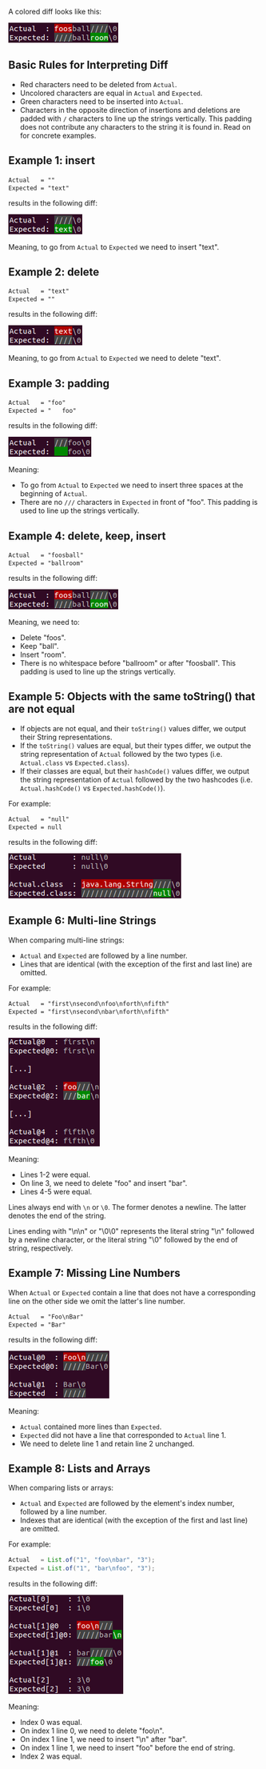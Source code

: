 A colored diff looks like this:

![colored-diff-example4.png](colored-diff-example4.png)

## Basic Rules for Interpreting Diff

* Red characters need to be deleted from `Actual`.
* Uncolored characters are equal in `Actual` and `Expected`.
* Green characters need to be inserted into `Actual`.
* Characters in the opposite direction of insertions and deletions are padded with `/` characters to line up the strings
  vertically. This padding does not contribute any characters to the string it is found in. Read on for concrete
  examples.

## Example 1: insert

```text
Actual   = ""
Expected = "text"
```

results in the following diff:

![colored-diff-example1.png](colored-diff-example1.png)

Meaning, to go from `Actual` to `Expected` we need to insert "text".

## Example 2: delete

```text
Actual   = "text"
Expected = ""
```

results in the following diff:

![colored-diff-example2.png](colored-diff-example2.png)

Meaning, to go from `Actual` to `Expected` we need to delete "text".

## Example 3: padding

```text
Actual   = "foo"
Expected = "   foo"
```

results in the following diff:

![colored-diff-example3.png](colored-diff-example3.png)

Meaning:

* To go from `Actual` to `Expected` we need to insert three spaces at the beginning of `Actual`.
* There are no `///` characters in `Expected` in front of "foo". This padding is used to line up the strings vertically.

## Example 4: delete, keep, insert

```text
Actual   = "foosball"
Expected = "ballroom"
```

results in the following diff:

![colored-diff-example4.png](colored-diff-example4.png)

Meaning, we need to:

* Delete "foos".
* Keep "ball".
* Insert "room".
* There is no whitespace before "ballroom" or after "foosball". This padding is used to line up the strings vertically.

## Example 5: Objects with the same toString() that are not equal

* If objects are not equal, and their `toString()` values differ, we output their String representations.
* If the `toString()` values are equal, but their types differ, we output the string representation of `Actual` followed
  by the two types (i.e. `Actual.class` vs `Expected.class`).
* If their classes are equal, but their `hashCode()` values differ, we output the string representation of `Actual`
  followed by the two hashcodes (i.e. `Actual.hashCode()` vs `Expected.hashCode()`).

For example:

```text
Actual   = "null"
Expected = null
```

results in the following diff:

![colored-diff-example5.png](colored-diff-example5.png)

## Example 6: Multi-line Strings

When comparing multi-line strings:

* `Actual` and `Expected` are followed by a line number.
* Lines that are identical (with the exception of the first and last line) are omitted.

For example:

```text
Actual   = "first\nsecond\nfoo\nforth\nfifth"
Expected = "first\nsecond\nbar\nforth\nfifth"
```

results in the following diff:

![colored-diff-example6.png](colored-diff-example6.png)

Meaning:

* Lines 1-2 were equal.
* On line 3, we need to delete "foo" and insert "bar".
* Lines 4-5 were equal.

Lines always end with `\n` or `\0`. The former denotes a newline. The latter denotes the end of the string.

Lines ending with "\n\n" or "\0\0" represents the literal string "\n" followed by a newline character, or the literal
string "\0" followed by the end of string, respectively.

## Example 7: Missing Line Numbers

When `Actual` or `Expected` contain a line that does not have a corresponding line on the other side we omit the
latter's line number.

```text
Actual   = "Foo\nBar"
Expected = "Bar"
```

results in the following diff:

![colored-diff-example7.png](colored-diff-example7.png)

Meaning:

* `Actual` contained more lines than `Expected`.
* `Expected` did not have a line that corresponded to `Actual` line 1.
* We need to delete line 1 and retain line 2 unchanged.

## Example 8: Lists and Arrays

When comparing lists or arrays:

* `Actual` and `Expected` are followed by the element's index number, followed by a line number.
* Indexes that are identical (with the exception of the first and last line) are omitted.

For example:

```java
Actual   = List.of("1", "foo\nbar", "3");
Expected = List.of("1", "bar\nfoo", "3");
```

results in the following diff:

![colored-diff-example8.png](colored-diff-example8.png)

Meaning:

* Index 0 was equal.
* On index 1 line 0, we need to delete "foo\n".
* On index 1 line 1, we need to insert "\n" after "bar".
* On index 1 line 1, we need to insert "foo" before the end of string.
* Index 2 was equal.